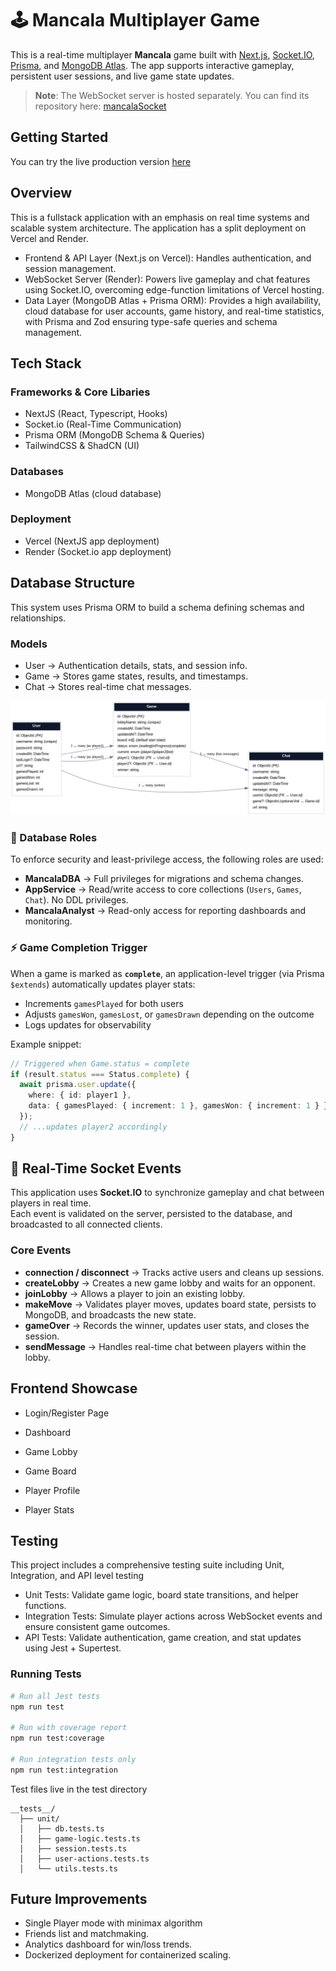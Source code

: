 # 🕹️ Mancala Multiplayer Game

This is a real-time multiplayer **Mancala** game built with [Next.js](https://nextjs.org), [Socket.IO](https://socket.io/), [Prisma](https://www.prisma.io/), and [MongoDB Atlas](https://www.mongodb.com/atlas). The app supports interactive gameplay, persistent user sessions, and live game state updates.

> **Note**: The WebSocket server is hosted separately. You can find its repository here: [mancalaSocket](https://github.com/csz8115/mancalaSocket)

## Getting Started

You can try the live production version [here](https://mancala-three.vercel.app/login)

## Overview

This is a fullstack application with an emphasis on real time systems and scalable system architecture.
The application has a split deployment on Vercel and Render.
- Frontend & API Layer (Next.js on Vercel): Handles authentication, and session management.
- WebSocket Server (Render): Powers live gameplay and chat features using Socket.IO, overcoming edge-function limitations of Vercel hosting.
- Data Layer (MongoDB Atlas + Prisma ORM): Provides a high availability, cloud database for user accounts, game history, and real-time statistics, with Prisma and Zod ensuring type-safe queries and schema management.

## Tech Stack 

### Frameworks & Core Libaries
- NextJS (React, Typescript, Hooks)
- Socket.io (Real-Time Communication)
- Prisma ORM (MongoDB Schema & Queries)
- TailwindCSS & ShadCN (UI)

### Databases
- MongoDB Atlas (cloud database)

### Deployment
- Vercel (NextJS app deployment)
- Render (Socket.io app deployment)

## Database Structure

This system uses Prisma ORM to build a schema defining schemas and relationships.

### Models

- User → Authentication details, stats, and session info.
- Game → Stores game states, results, and timestamps.
- Chat → Stores real-time chat messages.

![Mancala ERD](./src/img/mancala_erd.png)

### 🔐 Database Roles

To enforce security and least-privilege access, the following roles are used:

- **MancalaDBA** → Full privileges for migrations and schema changes.  
- **AppService** → Read/write access to core collections (`Users`, `Games`, `Chat`). No DDL privileges.  
- **MancalaAnalyst** → Read-only access for reporting dashboards and monitoring.  

### ⚡ Game Completion Trigger
When a game is marked as **`complete`**, an application-level trigger (via Prisma `$extends`) automatically updates player stats:

- Increments `gamesPlayed` for both users  
- Adjusts `gamesWon`, `gamesLost`, or `gamesDrawn` depending on the outcome  
- Logs updates for observability  

Example snippet:  
```ts
// Triggered when Game.status = complete
if (result.status === Status.complete) {
  await prisma.user.update({
    where: { id: player1 },
    data: { gamesPlayed: { increment: 1 }, gamesWon: { increment: 1 } }
  });
  // ...updates player2 accordingly
}
```

## 🔌 Real-Time Socket Events

This application uses **Socket.IO** to synchronize gameplay and chat between players in real time.  
Each event is validated on the server, persisted to the database, and broadcasted to all connected clients.

### Core Events

- **connection / disconnect** → Tracks active users and cleans up sessions.  
- **createLobby** → Creates a new game lobby and waits for an opponent.  
- **joinLobby** → Allows a player to join an existing lobby.  
- **makeMove** → Validates player moves, updates board state, persists to MongoDB, and broadcasts the new state.  
- **gameOver** → Records the winner, updates user stats, and closes the session.  
- **sendMessage** → Handles real-time chat between players within the lobby.  

## Frontend Showcase

- Login/Register Page

- Dashboard

- Game Lobby 

- Game Board

- Player Profile

- Player Stats

## Testing

This project includes a comprehensive testing suite including Unit, Integration, and API level testing
- Unit Tests: Validate game logic, board state transitions, and helper functions.
- Integration Tests: Simulate player actions across WebSocket events and ensure consistent game outcomes.
- API Tests: Validate authentication, game creation, and stat updates using Jest + Supertest.

### Running Tests

```bash
# Run all Jest tests
npm run test

# Run with coverage report
npm run test:coverage

# Run integration tests only
npm run test:integration

```

Test files live in the test directory 
```text
__tests__/
  ├── unit/
  │   ├── db.tests.ts
  │   ├── game-logic.tests.ts
  │   ├── session.tests.ts
  │   ├── user-actions.tests.ts
  │   └── utils.tests.ts
```
  
## Future Improvements

- Single Player mode with minimax algorithm
- Friends list and matchmaking.
- Analytics dashboard for win/loss trends.
- Dockerized deployment for containerized scaling.

